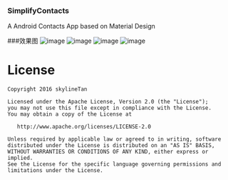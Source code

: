 ### SimplifyContacts
A Android Contacts App based on Material Design

###效果图
![image](https://raw.githubusercontent.com/skylineTan/SimplifyContacts/master/images/img1.png)
![image](https://raw.githubusercontent.com/skylineTan/SimplifyContacts/master/images/img4.png)
![image](https://raw.githubusercontent.com/skylineTan/SimplifyContacts/master/images/img3.png)
![image](https://raw.githubusercontent.com/skylineTan/SimplifyContacts/master/images/img5.png)

License
=======

    Copyright 2016 skylineTan

    Licensed under the Apache License, Version 2.0 (the "License");
    you may not use this file except in compliance with the License.
    You may obtain a copy of the License at

       http://www.apache.org/licenses/LICENSE-2.0

    Unless required by applicable law or agreed to in writing, software
    distributed under the License is distributed on an "AS IS" BASIS,
    WITHOUT WARRANTIES OR CONDITIONS OF ANY KIND, either express or implied.
    See the License for the specific language governing permissions and
    limitations under the License.
